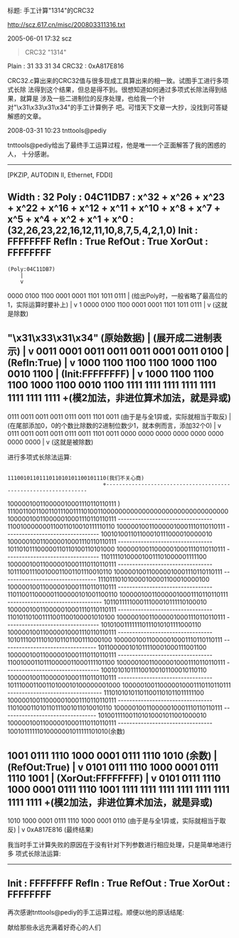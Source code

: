 标题: 手工计算"1314"的CRC32

http://scz.617.cn/misc/200803311316.txt

2005-06-01 17:32 scz

> CRC32 "1314"

Plain   : 31 33 31 34
CRC32   : 0xA817E816

CRC32.c算出来的CRC32值与很多现成工具算出来的相一致。试图手工进行多项式长除
法得到这个结果，但总是得不到。很想知道如何通过多项式长除法得到结果，就算是
涉及一些二进制位的反序处理，也给我一个针对"\x31\x33\x31\x34"的手工计算例子
吧。可惜天下文章一大抄，没找到可答疑解惑的文章。

2008-03-31 10:23 tnttools@pediy

tnttools@pediy给出了最终手工运算过程，他是唯一一个正面解答了我的困惑的人，
十分感谢。

--------------------------------------------------------------------------
[PKZIP, AUTODIN II, Ethernet, FDDI]

Width   : 32
Poly    : 04C11DB7
        : x^32 + x^26 + x^23 + x^22 + x^16 + x^12 + x^11 + x^10 + x^8 + x^7 + x^5 + x^4 + x^2 + x^1 + x^0
        : (32,26,23,22,16,12,11,10,8,7,5,4,2,1,0)
Init    : FFFFFFFF
RefIn   : True
RefOut  : True
XorOut  : FFFFFFFF
--------------------------------------------------------------------------

    (Poly:04C11DB7)
        |
        v
0000 0100 1100 0001 0001 1101 1011 0111
        |
    (给出Poly时，一般省略了最高位的1，实际运算时要补上)
        |
        v
1 0000 0100 1100 0001 0001 1101 1011 0111
        |
        v
    (这就是除数)

"\x31\x33\x31\x34" (原始数据)
        |
    (展开成二进制表示)
        |
        v
0011 0001 0011 0011 0011 0001 0011 0100
        |
    (RefIn:True)
        |
        v
1000 1100 1100 1100 1000 1100 0010 1100
        |
    (Init:FFFFFFFF)
        |
        v
1000 1100 1100 1100 1000 1100 0010 1100
1111 1111 1111 1111 1111 1111 1111 1111 +(模2加法，非进位算术加法，就是异或)
---------------------------------------
0111 0011 0011 0011 0111 0011 1101 0011 (由于是与全1异或，实际就相当于取反)
        |
    (在尾部添加0，0的个数比除数的2进制位数少1，就本例而言，添加32个0)
        |
        v
0111 0011 0011 0011 0111 0011 1101 0011 0000 0000 0000 0000 0000 0000 0000 0000
        |
        v
    (这就是被除数)

进行多项式长除法运算:

                                                                    1110010110111011010101100101110(我们不关心商)
                                  +----------------------------------------------------------------
100000100110000010001110110110111 ) 111001100110011011100111101001100000000000000000000000000000000
                                    100000100110000010001110110110111
                                    ---------------------------------
                                     110010000000110011010010111110110
                                     100000100110000010001110110110111
                                     ---------------------------------
                                      100101001101100010111000010000010
                                      100000100110000010001110110110111
                                      ---------------------------------
                                         101101011100000110110100110101000
                                         100000100110000010001110110110111
                                         ---------------------------------
                                           110111101000010011101000001111100
                                           100000100110000010001110110110111
                                           ---------------------------------
                                            101110011100100011001101110010110
                                            100000100110000010001110110110111
                                            ---------------------------------
                                              111011101010000100001100010000100
                                              100000100110000010001110110110111
                                              ---------------------------------
                                               110110011000001100000101001100110
                                               100000100110000010001110110110111
                                               ---------------------------------
                                                101101111100011100010111110100010
                                                100000100110000010001110110110111
                                                ---------------------------------
                                                  110101101001111001100100001010100
                                                  100000100110000010001110110110111
                                                  ---------------------------------
                                                   101010011111110111010101111000110
                                                   100000100110000010001110110110111
                                                   ---------------------------------
                                                     101011100111010101101100111000100
                                                     100000100110000010001110110110111
                                                     ---------------------------------
                                                       101100000101011110001000111001100
                                                       100000100110000010001110110110111
                                                       ---------------------------------
                                                         110010001101110000011000111101100
                                                         100000100110000010001110110110111
                                                         ---------------------------------
                                                          100101010111100100101100010110110
                                                          100000100110000010001110110110111
                                                          ---------------------------------
                                                             101110001100110100010100000001000
                                                             100000100110000010001110110110111
                                                             ---------------------------------
                                                               111010101011011001101011011111100
                                                               100000100110000010001110110110111
                                                               ---------------------------------
                                                                110100011010110111001011010010110
                                                                100000100110000010001110110110111
                                                                ---------------------------------
                                                                 101001111001101010001011001000010
                                                                 100000100110000010001110110110111
                                                                 ---------------------------------
                                                                   10010111111010000001011111101010(余数)

1001 0111 1110 1000 0001 0111 1110 1010 (余数)
        |
    (RefOut:True)
        |
        v
0101 0111 1110 1000 0001 0111 1110 1001
        |
    (XorOut:FFFFFFFF)
        |
        v
0101 0111 1110 1000 0001 0111 1110 1001
1111 1111 1111 1111 1111 1111 1111 1111 +(模2加法，非进位算术加法，就是异或)
---------------------------------------
1010 1000 0001 0111 1110 1000 0001 0110 (由于是与全1异或，实际就相当于取反)
        |
        v
    0xA817E816 (最终结果)

我当时手工计算失败的原因在于没有针对下列参数进行相应处理，只是简单地进行多
项式长除法运算:

--------------------------------------------------------------------------
Init    : FFFFFFFF
RefIn   : True
RefOut  : True
XorOut  : FFFFFFFF
--------------------------------------------------------------------------

再次感谢tnttools@pediy的手工运算过程。顺便以他的原话结尾:

献给那些永远充满着好奇心的人们
